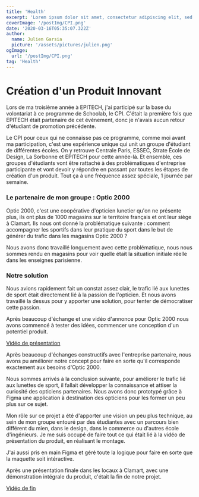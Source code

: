 ```yaml
---
title: 'Health'
excerpt: 'Lorem ipsum dolor sit amet, consectetur adipiscing elit, sed do eiusmod tempor incididunt ut labore et dolore magna aliqua. Praesent elementum facilisis leo vel fringilla est ullamcorper eget. At imperdiet dui accumsan sit amet nulla facilities morbi tempus.'
coverImage: '/postImg/CPI.png'
date: '2020-03-16T05:35:07.322Z'
author:
  name: Julien Garsia
  picture: '/assets/pictures/julien.png'
ogImage:
  url: '/postImg/CPI.png'
tag: 'Health'
---
```


# Création d'un Produit Innovant



Lors de ma troisième année à EPITECH, j'ai participé sur la base du volontariat à ce programme de Schoolab, le CPI. C'était la première fois que EPITECH était partenaire de cet événement, donc je n'avais aucun retour d'étudiant de promotion précédente.

Le CPI pour ceux qui ne connaisse pas ce programme, comme moi avant ma participation, c'est une expérience unique qui unit un groupe d'étudiant de différentes écoles. On y retrouve Centrale Paris, ESSEC, Strate École de Design, La Sorbonne et EPITECH pour cette année-là. Et ensemble, ces groupes d'étudiants vont être rattaché à des problématiques d'entreprise participante et vont devoir y répondre en passant par toutes les étapes de création d'un produit. Tout ça à une fréquence assez spéciale, 1 journée par semaine.

### Le partenaire de mon groupe : Optic 2000

Optic 2000, c'est une coopérative d'opticien lunetier qu'on ne présente plus, ils ont plus de 1000 magasins sur le territoire français et ont leur siège à Clamart. Ils nous ont donné la problématique suivante : comment accompagner les sportifs dans leur pratique du sport dans le but de générer du trafic dans les magasins Optic 2000 ?

Nous avons donc travaillé longuement avec cette problématique, nous nous sommes rendu en magasins pour voir quelle était la situation initiale réelle dans les enseignes parisienne.

### Notre solution

Nous avions rapidement fait un constat assez clair, le trafic lié aux lunettes de sport était directement lié à la passion de l'opticien. Et nous avons travaillé la dessus pour y apporter une solution, pour tenter de démocratiser cette passion.

Après beaucoup d'échange et une vidéo d'annonce pour Optic 2000 nous avons commencé à tester des idées, commencer une conception d'un potentiel produit.

[Vidéo de présentation](https://www.linkedin.com/feed/update/urn:li:activity:6854805054570942464/)

Après beaucoup d'échanges constructifs avec l'entreprise partenaire, nous avons pu améliorer notre concept pour faire en sorte qu'il corresponde exactement aux besoins d'Optic 2000.

Nous sommes arrivés à la conclusion suivante, pour améliorer le trafic lié aux lunettes de sport, il fallait développer la connaissance et attiser la curiosité des opticiens partenaires. Nous avons donc prototypé grâce à Figma une application à destination des opticiens pour les former un peu plus sur ce sujet.

Mon rôle sur ce projet a été d'apporter une vision un peu plus technique, au sein de mon groupe entouré par des étudiantes avec un parcours bien différent du mien, dans le design, dans le commerce ou d'autres école d'ingénieurs. Je me suis occupé de faire tout ce qui était lié à la vidéo de présentation du produit, en réalisant le montage.

J'ai aussi pris en main Figma et géré toute la logique pour faire en sorte que la maquette soit intéractive.

Après une présentation finale dans les locaux à Clamart, avec une démonstration intégrale du produit, c'était la fin de notre projet.

[Vidéo de fin](https://www.linkedin.com/feed/update/urn:li:activity:6917501024966443009/)